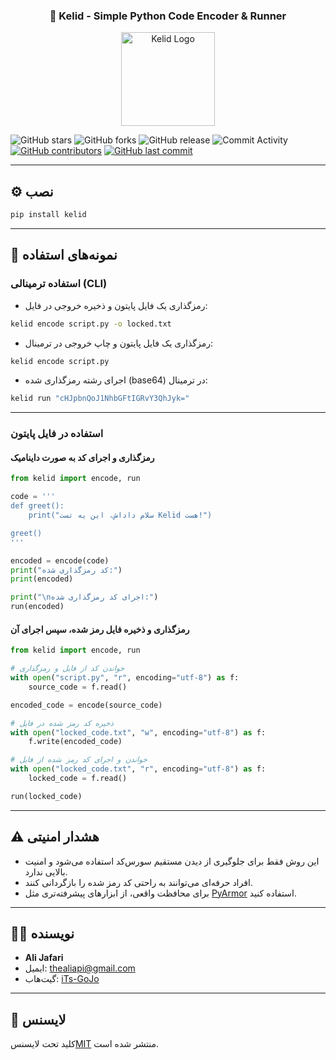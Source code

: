 <div align="center">
  <h3>🔐 Kelid - Simple Python Code Encoder & Runner</h3>
</div>

<p align="center">
  <img src="https://uploadkon.ir/uploads/a2af09_25file-000000009ac0620a95ec4a89feb80a83.png" alt="Kelid Logo" width="150">
</p>

![GitHub stars](https://img.shields.io/github/stars/iTs-GoJo/Kelid?style=social)
![GitHub forks](https://img.shields.io/github/forks/iTs-GoJo/Kelid?style=social)
![GitHub release](https://img.shields.io/github/v/release/iTs-GoJo/Kelid)
![Commit Activity](https://img.shields.io/github/commit-activity/m/iTs-GoJo/Kelid)
[![GitHub contributors](https://img.shields.io/github/contributors/iTs-GoJo/Kelid)](https://github.com/iTs-GoJo/Kelid/graphs/contributors)
[![GitHub last commit](https://img.shields.io/github/last-commit/iTs-GoJo/Kelid)](https://github.com/iTs-GoJo/Kelid/commits/)

---

## ⚙️ نصب

```bash
pip install kelid
```

---

## 🚀 نمونه‌های استفاده

### استفاده ترمینالی (CLI)

- رمزگذاری یک فایل پایتون و ذخیره خروجی در فایل:

```bash
kelid encode script.py -o locked.txt
```

- رمزگذاری یک فایل پایتون و چاپ خروجی در ترمینال:

```bash
kelid encode script.py
```

- اجرای رشته رمزگذاری شده (base64) در ترمینال:

```bash
kelid run "cHJpbnQoJ1NhbGFtIGRvY3QhJyk="
```

---

### استفاده در فایل پایتون

#### رمزگذاری و اجرای کد به صورت داینامیک

```python
from kelid import encode, run

code = '''
def greet():
    print("سلام داداش، این یه تست Kelid هست!")

greet()
'''

encoded = encode(code)
print("کد رمزگذاری شده:")
print(encoded)

print("\nاجرای کد رمزگذاری شده:")
run(encoded)
```

#### رمزگذاری و ذخیره فایل رمز شده، سپس اجرای آن

```python
from kelid import encode, run

# خواندن کد از فایل و رمزگذاری
with open("script.py", "r", encoding="utf-8") as f:
    source_code = f.read()

encoded_code = encode(source_code)

# ذخیره کد رمز شده در فایل
with open("locked_code.txt", "w", encoding="utf-8") as f:
    f.write(encoded_code)

# خواندن و اجرای کد رمز شده از فایل
with open("locked_code.txt", "r", encoding="utf-8") as f:
    locked_code = f.read()

run(locked_code)
```

---

## ⚠️ هشدار امنیتی

- این روش فقط برای جلوگیری از دیدن مستقیم سورس‌کد استفاده می‌شود و امنیت بالایی ندارد.  
- افراد حرفه‌ای می‌توانند به راحتی کد رمز شده را بازگردانی کنند.  
- برای محافظت واقعی، از ابزارهای پیشرفته‌تری مثل [PyArmor](https://github.com/dashingsoft/pyarmor) استفاده کنید.

---

## 🧑‍💻 نویسنده

- **Ali Jafari**  
- ایمیل: thealiapi@gmail.com  
- گیت‌هاب: [iTs-GoJo](https://github.com/iTs-GoJo)

---

## 🪪 لایسنس

کلید تحت لایسنس[MIT](LICENSE) منتشر شده است.